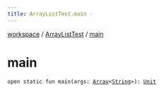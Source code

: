 ```yaml
---
title: ArrayListTest.main - 
---
```


[workspace](../index.html) / [ArrayListTest](index.html) / [main](./main.html)

# main

`open static fun main(args: `[`Array`](https://kotlinlang.org/api/latest/jvm/stdlib/kotlin/-array/index.html)`<`[`String`](https://kotlinlang.org/api/latest/jvm/stdlib/kotlin/-string/index.html)`>): `[`Unit`](https://kotlinlang.org/api/latest/jvm/stdlib/kotlin/-unit/index.html)